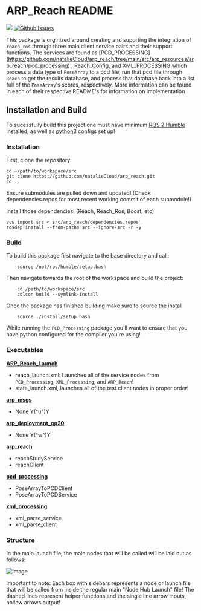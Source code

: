 # ARP_Reach README

<a href="https://docs.ros.org/en/humble/index.html"><img src="https://img.shields.io/badge/ROS 2-Humble-blue"/></a>
[![Github Issues](htpps://img.shields.io/github/issues/natalieCloud/arp_reach.svg)](https://github.com/natalieCloud/arp_reach/issues)

<!--ARP_Reach (*augmented_reality_painting_reach_integration*) is a package that enables the integration of [Ros-Industrial-Reach](https://github.com/ros-industrial/reach) as well as [Ros_Industrial-Reach_Ros2](https://github.com/ros-industrial/reach_ros2) with the OSU-AIMS [augmented_reality_painting](https://github.com/OSU-AIMS/augmented-reality-painting) project! -->

This package is orginized around creating and supprting the integration of `reach_ros` through three main client service pairs and their support functions. The services are found as [PCD_PROCESSING] (https://github.com/natalieCloud/arp_reach/tree/main/src/arp_resources/arp_reach/pcd_processing) , [Reach_Config](https://github.com/natalieCloud/arp_reach/tree/main/src/arp_resources/arp_reach/reach_config), and [XML_PROCESSING](https://github.com/natalieCloud/arp_reach/tree/main/src/arp_resources/arp_reach/xml_processing) which process a data type of `PoseArray` to a pcd file, run that pcd file through `Reach` to get the results database, and process that database back into a list full of the `PoseArray`'s scores, respectively. More information can be found in each of their respective README's for information on implementation

## Installation and Build 

To sucessfully build this project one must have minimum [ROS 2 Humble](https://docs.ros.org/en/humble/Installation.html) installed, as well as [python3](https://www.python.org/downloads/) configs set up!

### Installation

First, clone the repository:

```
cd ~/path/to/workspace/src
git clone https://github.com/natalieCloud/arp_reach.git
cd ..
```
Ensure submodules are pulled down and updated! (Check dependencies.repos for most recent working commit of each submodule!)

Install those dependencies! (Reach, Reach_Ros, Boost, etc)

```
vcs import src < src/arp_reach/dependencies.repos
rosdep install --from-paths src --ignore-src -r -y
```

### Build

To build this package first navigate to the base directory and call:

```
    source /opt/ros/humble/setup.bash
```

Then navigate towards the root of the workspace and build the project:

```
    cd /path/to/workspace/src
    colcon build --symlink-install
```

Once the package has finished building make sure to source the install

```
    source ./install/setup.bash 
```
While running the `PCD_Processing` package you'll want to ensure that you have python configured for the compiler you're using!

### Executables

[**ARP_Reach_Launch**](https://github.com/natalieCloud/arp_reach/tree/main/src/arp_resources/arp_reach/launch)
- reach_launch.xml: Launches all of the service nodes from `PCD_Processing`, `XML_Processing`, and `ARP_Reach`!
- state_launch.xml, launches all of the test client nodes in proper order!

[**arp_msgs**](https://github.com/natalieCloud/arp_reach/tree/main/src/arp_resources/arp_msgs) 
- None Y(^u^)Y

[**arp_deployment_gp20**](https://github.com/natalieCloud/arp_reach/tree/main/src/arp_resources/arp_deployment_gp20)
- None Y(^w^)Y

[**arp_reach**](https://github.com/natalieCloud/arp_reach/tree/main/src/arp_resources/arp_reach/arp_reach)
- reachStudyService
- reachClient
  
[**pcd_processing**](https://github.com/natalieCloud/arp_reach/tree/main/src/arp_resources/arp_reach/pcd_processing) 
- PoseArrayToPCDClient
- PoseArrayToPCDService

[**xml_processing**](https://github.com/natalieCloud/arp_reach/tree/main/src/arp_resources/arp_reach/xml_processing)
- xml_parse_service
- xml_parse_client

### Structure

In the main launch file, the main nodes that will be called will be laid out as follows:

![image](https://github.com/natalieCloud/arp_reach/assets/123828141/06f67bf9-33dd-4679-8c94-e859169b7091)

Important to note: Each box with sidebars represents a node or launch file that will be called from inside the regular main "Node Hub Launch" file! The dashed lines represent helper functions and the single line arrow inputs, hollow arrows output! 
